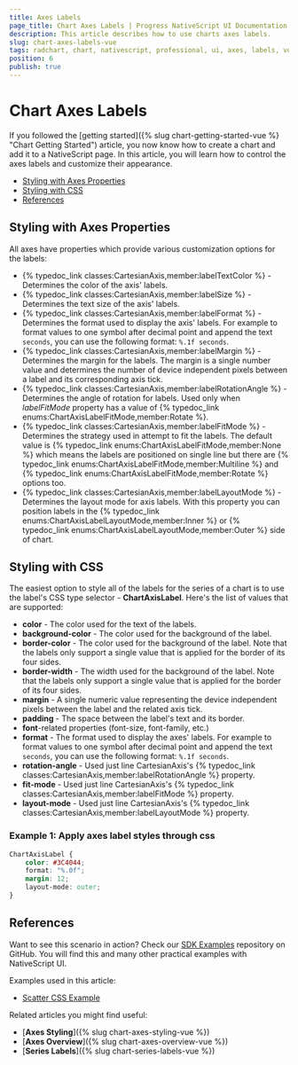 ```yaml
---
title: Axes Labels
page_title: Chart Axes Labels | Progress NativeScript UI Documentation
description: This article describes how to use charts axes labels.
slug: chart-axes-labels-vue
tags: radchart, chart, nativescript, professional, ui, axes, labels, vue
position: 6
publish: true
---
```


# Chart Axes Labels

If you followed the [getting started]({% slug chart-getting-started-vue %} "Chart Getting Started") article, you now know how to create a chart and add it to a NativeScript page. In this article, you will learn how to control the axes labels and customize their appearance.

* [Styling with Axes Properties](#styling-with-axes-properties)
* [Styling with CSS](#styling-with-css)
* [References](#references)

## Styling with Axes Properties

All axes have properties which provide various customization options for the labels:

* {% typedoc_link classes:CartesianAxis,member:labelTextColor %} - Determines the color of the axis' labels.
* {% typedoc_link classes:CartesianAxis,member:labelSize %} - Determines the text size of the axis' labels.
* {% typedoc_link classes:CartesianAxis,member:labelFormat %} - Determines the format used to display the axis' labels. For example to format values to one symbol after decimal point and append the text `seconds`, you can use the following format: `%.1f seconds`.
* {% typedoc_link classes:CartesianAxis,member:labelMargin %} - Determines the margin for the labels. The margin is a single number value and determines the number of device independent pixels between a label and its corresponding axis tick.
* {% typedoc_link classes:CartesianAxis,member:labelRotationAngle %} - Determines the angle of rotation for labels. Used only when *labelFitMode* property has a value of {% typedoc_link enums:ChartAxisLabelFitMode,member:Rotate %}.
* {% typedoc_link classes:CartesianAxis,member:labelFitMode %} - Determines the strategy used in attempt to fit the labels. The default value is {% typedoc_link enums:ChartAxisLabelFitMode,member:None %} which means the labels are positioned on single line but there are {% typedoc_link enums:ChartAxisLabelFitMode,member:Multiline %} and {% typedoc_link enums:ChartAxisLabelFitMode,member:Rotate %} options too.
* {% typedoc_link classes:CartesianAxis,member:labelLayoutMode %} - Determines the layout mode for axis labels. With this property you can position labels in the {% typedoc_link enums:ChartAxisLabelLayoutMode,member:Inner %} or {% typedoc_link enums:ChartAxisLabelLayoutMode,member:Outer %} side of chart.

## Styling with CSS

The easiest option to style all of the labels for the series of a chart is to use the label's CSS type selector - **ChartAxisLabel**. Here's the list of values that are supported:

* **color** - The color used for the text of the labels.
* **background-color** - The color used for the background of the label.
* **border-color** - The color used for the background of the label. Note that the labels only support a single value that is applied for the border of its four sides.
* **border-width** - The width used for the background of the label. Note that the labels only support a single value that is applied for the border of its four sides.
* **margin** - A single numeric value representing the device independent pixels between the label and the related axis tick.
* **padding** - The space between the label's text and its border.
* **font**-related properties (font-size, font-family, etc.)
* **format** -  The format used to display the axes' labels. For example to format values to one symbol after decimal point and append the text `seconds`, you can use the following format: `%.1f seconds`.
* **rotation-angle** - Used just line CartesianAxis's {% typedoc_link classes:CartesianAxis,member:labelRotationAngle %} property.
* **fit-mode** - Used just line CartesianAxis's {% typedoc_link classes:CartesianAxis,member:labelFitMode %} property.
* **layout-mode** - Used just line CartesianAxis's {% typedoc_link classes:CartesianAxis,member:labelLayoutMode %} property.

### Example 1: Apply axes label styles through css

``` CSS
ChartAxisLabel {
    color: #3C4044;
    format: "%.0f";
    margin: 12;
    layout-mode: outer;
}
```

## References

Want to see this scenario in action?
Check our [SDK Examples](https://github.com/NativeScript/nativescript-ui-samples-vue) repository on GitHub. You will find this and many other practical examples with NativeScript UI.

Examples used in this article:

* [Scatter CSS Example](https://github.com/NativeScript/nativescript-ui-samples/tree/master/chart/app/examples/css)

Related articles you might find useful:

* [**Axes Styling**]({% slug chart-axes-styling-vue %})
* [**Axes Overview**]({% slug chart-axes-overview-vue %})
* [**Series Labels**]({% slug chart-series-labels-vue %})
